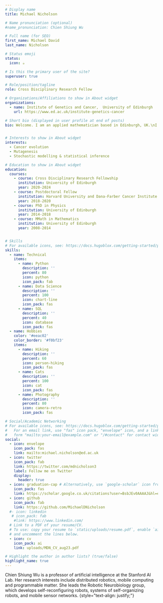 ```yaml
---
# Display name
title: Michael Nicholson

# Name pronunciation (optional)
#name_pronunciation: Chien Shiung Wu

# Full name (for SEO)
first_name: Michael David
last_name: Nicholson

# Status emoji
status:
  icon: ☕️

# Is this the primary user of the site?
superuser: true

# Role/position/tagline
role: Cross Disciplinary Research Fellow

# Organizations/Affiliations to show in About widget
organizations:
  - name: Institute of Genetics and Cancer,  University of Edinburgh
    url: https://www.ed.ac.uk/institute-genetics-cancer

# Short bio (displayed in user profile at end of posts)
bio: Welcome. I am an applied mathematician based in Edinburgh, UK.\nI am currently a Cross Disciplinary Research fellow at the Institute of Genetics and Cancer at the University of Edinburgh. In September 2024 I will move to the School of Mathematics at the University of Edinburgh as Chancellor's fellow in Health and Life. Please get in touch if you're interested in undertaking an applied mathematics PhD combining mathematical modelling, data science, and cancer genomics.\nI'm interested in building, developing, and applying mathematical methods to understand the mutations observed in cancer genomes. Mathematically, I adopt a stochastic process centred approach, building mechanistic models in order to quantitatively explore hypotheses, and infer fundamental mutational and evolutionary parameters. These models are paired with large, state-of-the-art DNA sequencing datasets. Biologically, I focus on how and when mutations arise in cancer, and what the consequences of certain mutations are for cancer development and progression.\nI am organiser of the Mathematical Biology seminars at the School of Mathematics, University of Edinburgh.


# Interests to show in About widget
interests:
  - Cancer evolution
  - Mutagenesis
  - Stochastic modelling & statistical inference

# Education to show in About widget
education:
  courses:
    - course: Cross Disciplinary Research Fellowship          
      institution: University of Edinburgh
      year: 2020-2024
    - course: Postdoctoral Fellow
      institution: Harvard University and Dana-Farber Cancer Institute
      year: 2018-2020
    - course: PhD in Physics
      institution: University of Edinburgh
      year: 2014-2018
    - course: MMath in Mathematics
      institution: University of Edinburgh
      year: 2008-2014


# Skills
# For available icons, see: https://docs.hugoblox.com/getting-started/page-builder/#icons
skills:
  - name: Technical
    items:
      - name: Python
        description: ''
        percent: 80
        icon: python
        icon_pack: fab
      - name: Data Science
        description: ''
        percent: 100
        icon: chart-line
        icon_pack: fas
      - name: SQL
        description: ''
        percent: 40
        icon: database
        icon_pack: fas
  - name: Hobbies
    color: '#eeac02'
    color_border: '#f0bf23'
    items:
      - name: Hiking
        description: ''
        percent: 60
        icon: person-hiking
        icon_pack: fas
      - name: Cats
        description: ''
        percent: 100
        icon: cat
        icon_pack: fas
      - name: Photography
        description: ''
        percent: 80
        icon: camera-retro
        icon_pack: fas

# Social/Academic Networking
# For available icons, see: https://docs.hugoblox.com/getting-started/page-builder/#icons
#   For an email link, use "fas" icon pack, "envelope" icon, and a link in the
#   form "mailto:your-email@example.com" or "/#contact" for contact widget.
social:
  - icon: envelope
    icon_pack: fas
    link: mailto:michael.nicholson@ed.ac.uk
  - icon: twitter
    icon_pack: fab
    link: https://twitter.com/mdnicholson3
    label: Follow me on Twitter
    display:
      header: true
  - icon: graduation-cap # Alternatively, use `google-scholar` icon from `ai` icon pack
    icon_pack: fas
    link: https://scholar.google.co.uk/citations?user=BsbJEv0AAAAJ&hl=en
  - icon: github
    icon_pack: fab
    link: https://github.com/MichaelDNicholson
  #- icon: linkedin
   # icon_pack: fab
    #link: https://www.linkedin.com/
  # Link to a PDF of your resume/CV.
  # To use: copy your resume to `static/uploads/resume.pdf`, enable `ai` icons in `params.yaml`,
  # and uncomment the lines below.
  - icon: cv
    icon_pack: ai
    link: uploads/MDN_CV_aug23.pdf

# Highlight the author in author lists? (true/false)
highlight_name: true
---
```


Chien Shiung Wu is a professor of artificial intelligence at the Stanford AI Lab. Her research interests include distributed robotics, mobile computing and programmable matter. She leads the Robotic Neurobiology group, which develops self-reconfiguring robots, systems of self-organizing robots, and mobile sensor networks.
{style="text-align: justify;"}
